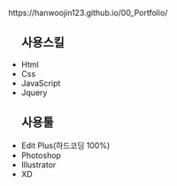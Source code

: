 <p>
  https://hanwoojin123.github.io/00_Portfolio/
</p>
<ul>
  <h2>사용스킬</h2>
  <li>Html</li>
  <li>Css</li>
  <li>JavaScript</li>
  <li>Jquery</li>
</ul>
<ul>
  <h2>사용툴</h2>
  <li>Edit Plus(하드코딩 100%)</li>
  <li>Photoshop</li>
  <li>Illustrator</li>
  <li>XD</li>
</ul>
